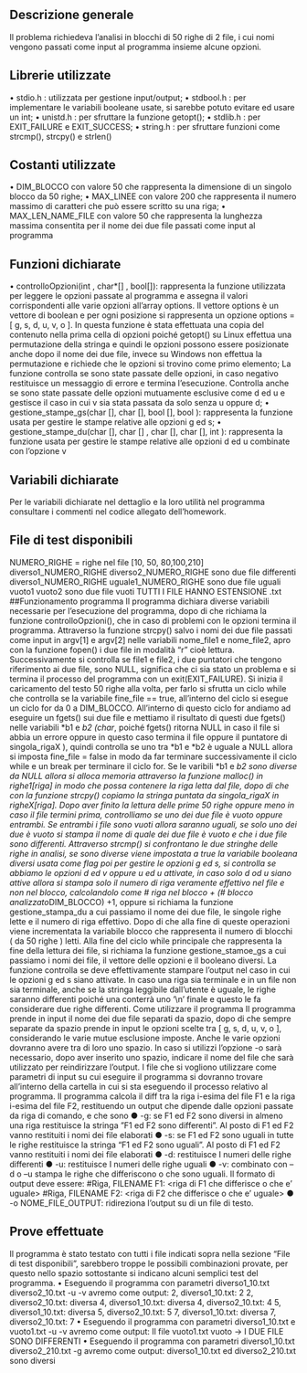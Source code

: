 ## Descrizione generale
  Il problema richiedeva l’analisi in blocchi di 50 righe di 2 file, i cui nomi vengono passati come input al 
  programma insieme alcune opzioni.
## Librerie utilizzate
  • stdio.h : utilizzata per gestione input/output;
  • stdbool.h : per implementare le variabili booleane usate, si sarebbe potuto evitare ed usare un int;
  • unistd.h : per sfruttare la funzione getopt();
  • stdlib.h : per EXIT_FAILURE e EXIT_SUCCESS;
  • string.h : per sfruttare funzioni come strcmp(), strcpy() e strlen()
  
## Costanti utilizzate
  • DIM_BLOCCO con valore 50 che rappresenta la dimensione di un singolo blocco da 50 righe;
  • MAX_LINEE con valore 200 che rappresenta il numero massimo di caratteri che può essere scritto 
  su una riga;
  • MAX_LEN_NAME_FILE con valore 50 che rappresenta la lunghezza massima consentita per il nome 
  dei due file passati come input al programma 
## Funzioni dichiarate
  • controlloOpzioni(int , char*[] , bool[]): rappresenta la funzione utilizzata per leggere le opzioni 
  passate al programma e assegna il valori corrispondenti alle varie opzioni all’array options.
  Il vettore options è un vettore di boolean e per ogni posizione si rappresenta un opzione
  options = [ g, s, d, u, v, o ]. In questa funzione è stata effettuata una copia del contenuto nella 
  prima cella di opzioni poiché getopt() su Linux effettua una permutazione della stringa e quindi le 
  opzioni possono essere posizionate anche dopo il nome dei due file, invece su Windows non 
  effettua la permutazione e richiede che le opzioni si trovino come primo elemento;
  La funzione controlla se sono state passate delle opzioni, in caso negativo restituisce un messaggio 
  di errore e termina l’esecuzione. Controlla anche se sono state passate delle opzioni mutuamente 
  esclusive come d ed u e gestisce il caso in cui v sia stata passata da solo senza u oppure d;
  • gestione_stampe_gs(char [], char [], bool [], bool ): rappresenta la funzione usata per gestire le 
  stampe relative alle opzioni g ed s;
  • gestione_stampe_du(char [], char [] , char [], char [], int ): rappresenta la funzione usata per gestire 
  le stampe relative alle opzioni d ed u combinate con l’opzione v
 
## Variabili dichiarate
  Per le variabili dichiarate nel dettaglio e la loro utilità nel programma consultare i commenti nel
  codice allegato dell’homework.
## File di test disponibili
  NUMERO_RIGHE = righe nel file [10, 50, 80,100,210]
  diverso1_NUMERO_RIGHE diverso2_NUMERO_RIGHE sono due file differenti 
  diverso1_NUMERO_RIGHE uguale1_NUMERO_RIGHE sono due file uguali 
  vuoto1 vuoto2 sono due file vuoti TUTTI I FILE HANNO ESTENSIONE .txt 
##Funzionamento programma 
  Il programma dichiara diverse variabili necessarie per l’esecuzione del programma, dopo di che richiama la 
  funzione controlloOpzioni(), che in caso di problemi con le opzioni termina il programma. 
  Attraverso la funzione strcpy() salvo i nomi dei due file passati come input in argv[1] e argv[2] nelle variabili 
  nome_file1 e nome_file2, apro con la funzione fopen() i due file in modalità “r” cioè lettura. 
  Successivamente si controlla se file1 e file2, i due puntatori che tengono riferimento ai due file, sono NULL, 
  significa che ci sia stato un problema e si termina il processo del programma con un exit(EXIT_FAILURE).
  Si inizia il caricamento del testo 50 righe alla volta, per farlo si sfrutta un ciclo while che controlla se la 
  variabile fine_file == true, all’interno del ciclo si esegue un ciclo for da 0 a DIM_BLOCCO. All’interno di 
  questo ciclo for andiamo ad eseguire un fgets() sui due file e mettiamo il risultato di questi due fgets() nelle 
  variabili *b1 e *b2 (char*, poiché fgets() ritorna NULL in caso il file si abbia un errore oppure in questo caso 
  termina il file oppure il puntatore di singola_rigaX ), quindi controlla se uno tra *b1 e *b2 è uguale a NULL 
  allora si imposta fine_file = false in modo da far terminare successivamente il ciclo while e un break per 
  terminare il ciclo for. 
  Se le varibili *b1 e *b2 sono diverse da NULL allora si alloca memoria attraverso la funzione malloc() in 
  righe1[riga] in modo che possa contenere la riga letta dal file, dopo di che con la funzione strcpy() copiamo 
  la stringa puntata da singola_rigaX in righeX[riga].
  Dopo aver finito la lettura delle prime 50 righe oppure meno in caso il file termini prima, controlliamo se 
  uno dei due file è vuoto oppure entrambi. Se entrambi i file sono vuoti allora saranno uguali, se solo uno 
  dei due è vuoto si stampa il nome di quale dei due file è vuoto e che i due file sono differenti.
  Attraverso strcmp() si confrontano le due stringhe delle righe in analisi, se sono diverse viene impostata a 
  true la variabile booleana diversi usata come flag poi per gestire le opzioni g ed s, si controlla se abbiamo le 
  opzioni d ed v oppure u ed u attivate, in caso solo d od u siano attive allora si stampa solo il numero di riga
  veramente effettivo nel file e non nel blocco, calcolandolo come # riga nel blocco + (# blocco
  analizzato*DIM_BLOCCO) +1, oppure si richiama la funzione gestione_stampa_du a cui passiamo il nome 
  dei due file, le singole righe lette e il numero di riga effettivo. 
  Dopo di che alla fine di queste operazioni viene incrementata la variabile blocco che rappresenta il numero 
  di blocchi ( da 50 righe ) letti. Alla fine del ciclo while principale che rappresenta la fine della lettura dei file, 
  si richiama la funzione gestione_stamoe_gs a cui passiamo i nomi dei file, il vettore delle opzioni e il 
  booleano diversi. La funzione controlla se deve effettivamente stampare l’output nel caso in cui le opzioni g 
  ed s siano attivate.
  In caso una riga sia terminale e in un file non sia terminale, anche se la stringa leggibile dall’utente è uguale, 
  le righe saranno differenti poiché una conterrà uno ‘\n’ finale e questo le fa considerare due righe 
  differenti. 
  Come utilizzare il programma
  Il programma prende in input il nome dei due file separati da spazio, dopo di che sempre separate da spazio 
  prende in input le opzioni scelte tra [ g, s, d, u, v, o ], considerando le varie mutue esclusione imposte. 
  Anche le varie opzioni dovranno avere tra di loro uno spazio.
  In caso si utilizzi l’opzione -o sarà necessario, dopo aver inserito uno spazio, indicare il nome del file che 
  sarà utilizzato per reindirizzare l’output. I file che si vogliono utilizzare come parametri di input su cui 
  eseguire il programma si dovranno trovare all’interno della cartella in cui si sta eseguendo il processo 
  relativo al programma.
  Il programma calcola il diff tra la riga i-esima del file F1 e la riga i-esima del file F2, restituendo un output che dipende dalle opzioni passate da riga di comando, e che sono
  ●	-g: se F1 ed F2 sono diversi in almeno una riga restituisce la stringa ”F1 ed F2 sono differenti”. Al posto di F1 ed F2 vanno restituiti i nomi dei file elaborati
  ●	-s: se F1 ed F2 sono uguali in tutte le righe restituisce la stringa “F1 ed F2 sono uguali”. Al posto di F1 ed F2 vanno restituiti i nomi dei file elaborati
  ●	-d: restituisce I numeri delle righe differenti
  ●	-u: restituisce I numeri delle righe uguali
  ●	-v: combinato con –d o –u stampa le righe che differiscono o che sono uguali. Il formato di output deve essere:
                #Riga, FILENAME F1: <riga di F1 che differisce o che e’ uguale>
                #Riga, FILENAME F2: <riga di F2 che differisce o che e’ uguale>
  ●	-o NOME_FILE_OUTPUT: ridireziona l’output su di un file di testo. 

## Prove effettuate
  Il programma è stato testato con tutti i file indicati sopra nella sezione “File di test disponibili”, sarebbero 
  troppe le possibili combinazioni provate, per questo nello spazio sottostante si indicano alcuni semplici test 
  del programma.
  • Eseguendo il programma con parametri diverso1_10.txt diverso2_10.txt -u -v avremo come output:
  2, diverso1_10.txt: 2
  2, diverso2_10.txt: diversa
  4, diverso1_10.txt: diversa
  4, diverso2_10.txt: 4
  5, diverso1_10.txt: diversa
  5, diverso2_10.txt: 5
  7, diverso1_10.txt: diversa
  7, diverso2_10.txt: 7
  • Eseguendo il programma con parametri diverso1_10.txt e vuoto1.txt -u -v avremo come output:
  Il file vuoto1.txt vuoto -> I DUE FILE SONO DIFFERENTI
  • Eseguendo il programma con parametri diverso1_10.txt diverso2_210.txt -g avremo come output:
  diverso1_10.txt ed diverso2_210.txt sono diversi
